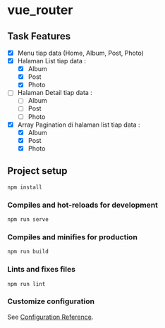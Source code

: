 # vue_router

## Task Features
- [x] Menu tiap data (Home, Album, Post, Photo)
- [x] Halaman List tiap data :
  - [x] Album
  - [x] Post
  - [x] Photo
- [ ] Halaman Detail tiap data :
  - [ ] Album
  - [ ] Post
  - [ ] Photo
- [x] Array Pagination di halaman list tiap data :
  - [x] Album
  - [x] Post
  - [x] Photo

## Project setup
```
npm install
```

### Compiles and hot-reloads for development
```
npm run serve
```

### Compiles and minifies for production
```
npm run build
```

### Lints and fixes files
```
npm run lint
```

### Customize configuration
See [Configuration Reference](https://cli.vuejs.org/config/).
